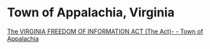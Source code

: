 # Town of Appalachia, Virginia  

[The VIRGINIA FREEDOM OF INFORMATION ACT (The Act)- - Town of Appalachia](http://web.archive.org/web/20161216034023/http://www.townofappalachiava.us/)  